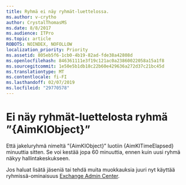 ```yaml
---
title: Ryhmä ei näy ryhmät-luettelossa.
ms.author: v-crytho
author: CrystalThomasMS
ms.date: 8/8/2017
ms.audience: ITPro
ms.topic: article
ROBOTS: NOINDEX, NOFOLLOW
localization_priority: Priority
ms.assetid: 805eb5f6-1cb0-4b19-82ad-fde38a42808d
ms.openlocfilehash: 846361111e3f19c121ac0a23860022058a15a1f8
ms.sourcegitcommit: 1e50e5b1db18c22b60e429636a272d37c21bc45d
ms.translationtype: MT
ms.contentlocale: fi-FI
ms.lasthandoff: 02/07/2019
ms.locfileid: "29770578"
---
```

# <a name="your-group-aimkiobject-not-showing-in-groups-list"></a>Ei näy ryhmät-luettelosta ryhmä ”{AimKIObject}”

Että jakeluryhmä nimeltä ”{AimKIObject}” luotiin {AimKITimeElapsed} minuuttia sitten. Se voi kestää jopa 60 minuuttia, ennen kuin uusi ryhmä näkyy hallintakeskukseen.
  
Jos haluat lisätä jäseniä tai tehdä muita muokkauksia juuri nyt käyttää ryhmissä-ominaisuus [Exchange Admin Center](https://outlook.office365.com/ecp/?rfr=Admin_o365&amp;exsvurl=1&amp;mkt=en-US.aspx).
  

